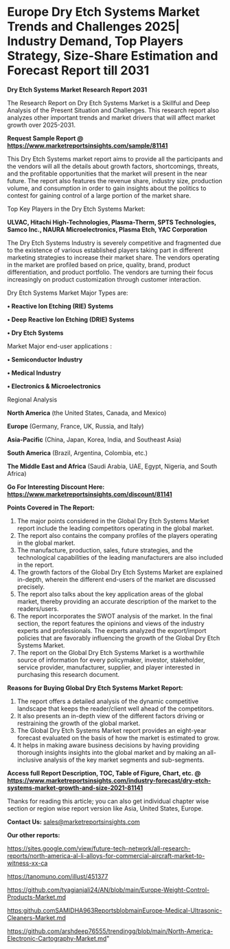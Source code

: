 # Europe Dry Etch Systems Market Trends and Challenges 2025| Industry Demand, Top Players Strategy, Size-Share Estimation and Forecast Report till 2031

<strong>Dry Etch Systems Market Research Report 2031</strong>

The Research Report on Dry Etch Systems Market is a Skillful and Deep Analysis of the Present Situation and Challenges. This research report also analyzes other important trends and market drivers that will affect market growth over 2025-2031.

<strong>Request Sample Report @ <a href=https://www.marketreportsinsights.com/sample/81141>https://www.marketreportsinsights.com/sample/81141</a></strong>

This Dry Etch Systems market report aims to provide all the participants and the vendors will all the details about growth factors, shortcomings, threats, and the profitable opportunities that the market will present in the near future. The report also features the revenue share, industry size, production volume, and consumption in order to gain insights about the politics to contest for gaining control of a large portion of the market share.

Top Key Players in the Dry Etch Systems Market:

<strong>ULVAC, Hitachi High-Technologies, Plasma-Therm, SPTS Technologies, Samco Inc., NAURA Microelectronics, Plasma Etch, YAC Corporation</strong>

The Dry Etch Systems Industry is severely competitive and fragmented due to the existence of various established players taking part in different marketing strategies to increase their market share. The vendors operating in the market are profiled based on price, quality, brand, product differentiation, and product portfolio. The vendors are turning their focus increasingly on product customization through customer interaction.

Dry Etch Systems Market Major Types are:

<strong>• Reactive Ion Etching (RIE) Systems

• Deep Reactive Ion Etching (DRIE) Systems

• Dry Etch Systems</strong>

Market Major end-user applications :

<strong>• Semiconductor Industry

• Medical Industry

• Electronics & Microelectronics</strong>

Regional Analysis

</u><strong><b>North America</b></strong> (the United States, Canada, and Mexico)

<strong><b>Europe </b></strong>(Germany, France, UK, Russia, and Italy)

<strong><b>Asia-Pacific</b></strong> (China, Japan, Korea, India, and Southeast Asia)

<strong><b>South America</b></strong> (Brazil, Argentina, Colombia, etc.)

<strong><b>The Middle East and Africa</b></strong> (Saudi Arabia, UAE, Egypt, Nigeria, and South Africa)

<strong>Go For Interesting Discount Here: <a href=https://www.marketreportsinsights.com/discount/81141>https://www.marketreportsinsights.com/discount/81141</a></strong>

<strong>Points Covered in The Report:</strong>
<ol>
  <li>The major points considered in the Global Dry Etch Systems Market report include the leading competitors operating in the global market.</li>
  <li>The report also contains the company profiles of the players operating in the global market.</li>
  <li>The manufacture, production, sales, future strategies, and the technological capabilities of the leading manufacturers are also included in the report.</li>
  <li>The growth factors of the Global Dry Etch Systems Market are explained in-depth, wherein the different end-users of the market are discussed precisely.</li>
  <li>The report also talks about the key application areas of the global market, thereby providing an accurate description of the market to the readers/users.</li>
  <li>The report incorporates the SWOT analysis of the market. In the final section, the report features the opinions and views of the industry experts and professionals. The experts analyzed the export/import policies that are favorably influencing the growth of the Global Dry Etch Systems Market.</li>
  <li>The report on the Global Dry Etch Systems Market is a worthwhile source of information for every policymaker, investor, stakeholder, service provider, manufacturer, supplier, and player interested in purchasing this research document.</li>
</ol>
<strong>Reasons for Buying Global Dry Etch Systems Market Report:</strong>

<ol>
  <li>The report offers a detailed analysis of the dynamic competitive landscape that keeps the reader/client well ahead of the competitors.</li>
  <li>It also presents an in-depth view of the different factors driving or restraining the growth of the global market.</li>
  <li>The Global Dry Etch Systems Market report provides an eight-year forecast evaluated on the basis of how the market is estimated to grow.</li>
  <li>It helps in making aware business decisions by having providing thorough insights insights into the global market and by making an all-inclusive analysis of the key market segments and sub-segments.</li>
</ol>
<strong>Access full Report Description, TOC, Table of Figure, Chart, etc. @ <a href=https://www.marketreportsinsights.com/industry-forecast/dry-etch-systems-market-growth-and-size-2021-81141>https://www.marketreportsinsights.com/industry-forecast/dry-etch-systems-market-growth-and-size-2021-81141</a></strong>


Thanks for reading this article; you can also get individual chapter wise section or region wise report version like Asia, United States, Europe.

<strong>Contact Us:</strong>
sales@marketreportsinsights.com

<strong>Our other reports:</strong>

<a href=https://sites.google.com/view/future-tech-network/all-research-reports/north-america-al-li-alloys-for-commercial-aircraft-market-to-witness-xx-ca>https://sites.google.com/view/future-tech-network/all-research-reports/north-america-al-li-alloys-for-commercial-aircraft-market-to-witness-xx-ca</a>

<a href=https://tanomuno.com/illust/451377>https://tanomuno.com/illust/451377</a>

<a href=https://github.com/tyagianjali24/AN/blob/main/Europe-Weight-Control-Products-Market.md>https://github.com/tyagianjali24/AN/blob/main/Europe-Weight-Control-Products-Market.md</a>

<a href=https:github.comSAMIDHA963ReportsblobmainEurope-Medical-Ultrasonic-Cleaners-Market.md>https:github.comSAMIDHA963ReportsblobmainEurope-Medical-Ultrasonic-Cleaners-Market.md</a>

<a href=https://github.com/arshdeep76555/trendingg/blob/main/North-America-Electronic-Cartography-Market.md>https://github.com/arshdeep76555/trendingg/blob/main/North-America-Electronic-Cartography-Market.md</a>"
